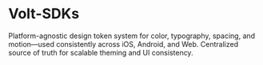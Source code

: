 # Volt-SDKs
Platform-agnostic design token system for color, typography, spacing, and motion—used consistently across iOS, Android, and Web. Centralized source of truth for scalable theming and UI consistency.
